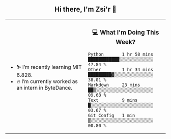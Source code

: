 <h2 align="center"> Hi there, I'm Zsi'r 👋 </h2>

<table>
    <tr>
        <td valign="center" width="50%">
            <ul>
                <li> ⛷️ I’m recently learning MIT 6.828.</li>
                <li> 🔥 I’m currently worked as an intern in ByteDance.</li>
            </ul>
        </td>
       <td valign="top" width="50%">

<h3 align="center"> 💻 What I'm Doing This Week? </h3>

<!--START_SECTION:waka-->
```text
Python       1 hr 58 mins    ████████████░░░░░░░░░░░░░   47.84 % 
Other        1 hr 34 mins    █████████▓░░░░░░░░░░░░░░░   38.01 % 
Markdown     23 mins         ██▒░░░░░░░░░░░░░░░░░░░░░░   09.68 % 
Text         9 mins          █░░░░░░░░░░░░░░░░░░░░░░░░   03.67 % 
Git Config   1 min           ▒░░░░░░░░░░░░░░░░░░░░░░░░   00.80 % 
```
<!--END_SECTION:waka-->
</td></tr>
</table>
